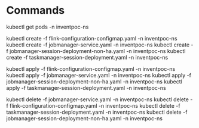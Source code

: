 # Commands

kubectl get pods -n inventpoc-ns

kubectl create -f flink-configuration-configmap.yaml -n inventpoc-ns
kubectl create -f jobmanager-service.yaml -n inventpoc-ns
kubectl create -f jobmanager-session-deployment-non-ha.yaml -n inventpoc-ns
kubectl create -f taskmanager-session-deployment.yaml -n inventpoc-ns

kubectl apply -f flink-configuration-configmap.yaml -n inventpoc-ns
kubectl apply -f jobmanager-service.yaml -n inventpoc-ns
kubectl apply -f jobmanager-session-deployment-non-ha.yaml -n inventpoc-ns
kubectl apply -f taskmanager-session-deployment.yaml -n inventpoc-ns


kubectl delete -f jobmanager-service.yaml -n inventpoc-ns
kubectl delete -f flink-configuration-configmap.yaml -n inventpoc-ns
kubectl delete -f taskmanager-session-deployment.yaml -n inventpoc-ns
kubectl delete -f jobmanager-session-deployment-non-ha.yaml -n inventpoc-ns